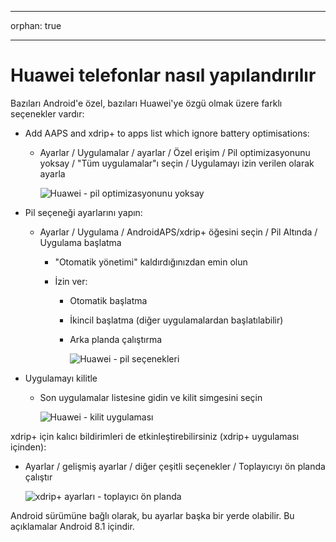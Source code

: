 * * *

orphan: true

* * *

# Huawei telefonlar nasıl yapılandırılır

Bazıları Android'e özel, bazıları Huawei'ye özgü olmak üzere farklı seçenekler vardır:

* Add AAPS and xdrip+ to apps list which ignore battery optimisations:
  
  * Ayarlar / Uygulamalar / ayarlar / Özel erişim / Pil optimizasyonunu yoksay / "Tüm uygulamalar"ı seçin / Uygulamayı izin verilen olarak ayarla
    
    ![Huawei - pil optimizasyonunu yoksay](../images/Huawei_BatteryOptimization.png)

* Pil seçeneği ayarlarını yapın:
  
  * Ayarlar / Uygulama / AndroidAPS/xdrip+ öğesini seçin / Pil Altında / Uygulama başlatma
    
    * "Otomatik yönetimi" kaldırdığınızdan emin olun
    * İzin ver:
      
      * Otomatik başlatma
      * İkincil başlatma (diğer uygulamalardan başlatılabilir)
      * Arka planda çalıştırma
        
        ![Huawei - pil seçenekleri](../images/Huawei_BatteryOptions.png)

* Uygulamayı kilitle
  
  * Son uygulamalar listesine gidin ve kilit simgesini seçin
    
    ![Huawei - kilit uygulaması](../images/Huawei_LockApp.png)

xdrip+ için kalıcı bildirimleri de etkinleştirebilirsiniz (xdrip+ uygulaması içinden):

* Ayarlar / gelişmiş ayarlar / diğer çeşitli seçenekler / Toplayıcıyı ön planda çalıştır
  
  ![xdrip+ ayarları - toplayıcı ön planda](../images/xdrip_collector_foreground.png)

Android sürümüne bağlı olarak, bu ayarlar başka bir yerde olabilir. Bu açıklamalar Android 8.1 içindir.
